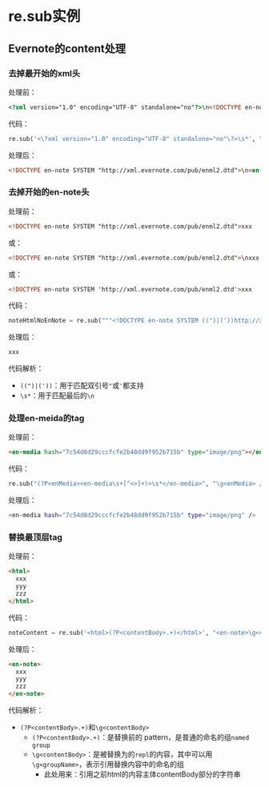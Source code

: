 # re.sub实例

## Evernote的content处理

### 去掉最开始的xml头

处理前：

```html
<?xml version="1.0" encoding="UTF-8" standalone="no"?>\n<!DOCTYPE en-note SYSTEM "http://xml.evernote.com/pub/enml2.dtd">\n<en-note>xxx
```

代码：

```python
re.sub('<\?xml version="1.0" encoding="UTF-8" standalone="no"\?>\s*', "", noteHtmlWithXml)
```

处理后：

```html
<!DOCTYPE en-note SYSTEM "http://xml.evernote.com/pub/enml2.dtd">\n<en-note>xxx
```

### 去掉开始的en-note头

处理前：

```html
<!DOCTYPE en-note SYSTEM "http://xml.evernote.com/pub/enml2.dtd">xxx
```

或：

```html
<!DOCTYPE en-note SYSTEM "http://xml.evernote.com/pub/enml2.dtd">\nxxx
```

或：

```html
<!DOCTYPE en-note SYSTEM 'http://xml.evernote.com/pub/enml2.dtd'>xxx
```

代码：

```python
noteHtmlNoEnNote = re.sub("""<!DOCTYPE en-note SYSTEM ((")|('))http://xml\.evernote\.com/pub/enml2\.dtd((")|('))>\s*""", "", eachNoteWithEnNote)
```

处理后：

```html
xxx
```

代码解析：

* `((")|('))`：用于匹配双引号`"`或`'`都支持
* `\s*`：用于匹配最后的`\n`

### 处理en-meida的tag

处理前：

```html
<en-media hash="7c54d8d29cccfcfe2b48dd9f952b715b" type="image/png"></en-media>
```

代码：

```python
re.sub("(?P<enMedia><en-media\s+[^<>]+)>\s*</en-media>", "\g<enMedia> />", noteHtmlEnMedia)
```

处理后：

```bash
<en-media hash="7c54d8d29cccfcfe2b48dd9f952b715b" type="image/png" />
```

### 替换最顶层tag

处理前：

```html
<html>
  xxx
  yyy
  zzz
</html>
```

代码：

```python
noteContent = re.sub('<html>(?P<contentBody>.+)</html>', "<en-note>\g<contentBody></en-note>", noteHtml)
```

处理后：

```html
<en-note>
  xxx
  yyy
  zzz
</en-note>
```

代码解析：

* `(?P<contentBody>.+)`和`\g<contentBody>`
  * `(?P<contentBody>.+)`：是替换前的 pattern，是普通的命名的组`named group`
  * `\g<contentBody>`：是被替换为的`repl`的内容，其中可以用`\g<groupName>`，表示引用替换内容中的命名的组
    * 此处用来：引用之前html的内容主体contentBody部分的字符串
